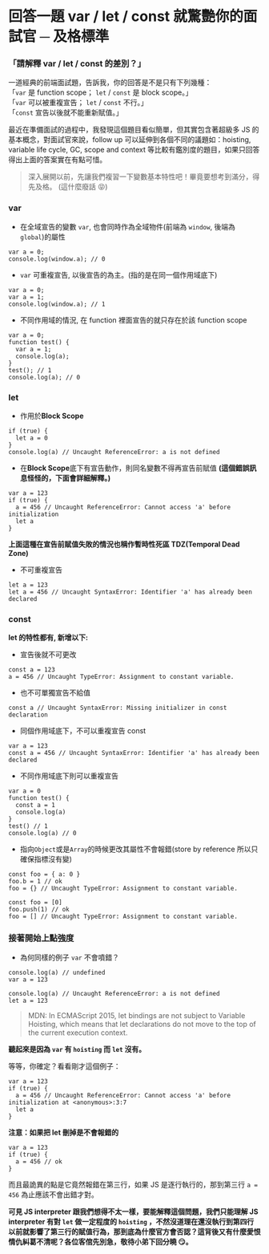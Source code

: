 # 回答一題 var / let / const 就驚艷你的面試官 ─ 及格標準

### 「請解釋 var / let / const 的差別？」

一道經典的前端面試題，告訴我，你的回答是不是只有下列幾種：<br>
「`var` 是 function scope； `let` / `const` 是 block scope。」<br>
「`var` 可以被重複宣告； `let` / `const` 不行。」<br>
「`const` 宣告以後就不能重新賦值。」<br>

最近在準備面試的過程中，我發現這個題目看似簡單，但其實包含著超級多 JS 的基本概念，對面試官來說，follow up 可以延伸到各個不同的議題如：hoisting, variable life cycle, GC, scope and context 等比較有鑑別度的題目，如果只回答得出上面的答案實在有點可惜。

> 深入展開以前，先讓我們複習一下變數基本特性吧！畢竟要想考到滿分，得先及格。 (這什麼廢話 😝)

### var

- 在全域宣告的變數 `var`, 也會同時作為全域物件(前端為 `window`, 後端為 `global`)的屬性

```
var a = 0;
console.log(window.a); // 0
```

- `var` 可重複宣告, 以後宣告的為主。(指的是在同一個作用域底下)

```
var a = 0;
var a = 1;
console.log(window.a); // 1
```

- 不同作用域的情況, 在 function 裡面宣告的就只存在於該 function scope

```
var a = 0;
function test() {
  var a = 1;
  console.log(a);
}
test(); // 1
console.log(a); // 0
```

### let

- 作用於**Block Scope**

```
if (true) {
  let a = 0
}
console.log(a) // Uncaught ReferenceError: a is not defined
```

- 在**Block Scope**底下有宣告動作，則同名變數不得再宣告前賦值 **(這個錯誤訊息怪怪的，下面會詳細解釋。)**

```
var a = 123
if (true) {
  a = 456 // Uncaught ReferenceError: Cannot access 'a' before initialization
  let a
}
```

**上面這種在宣告前賦值失敗的情況也稱作暫時性死區 TDZ(Temporal Dead Zone)**

- 不可重複宣告

```
let a = 123
let a = 456 // Uncaught SyntaxError: Identifier 'a' has already been declared
```

### const

**let 的特性都有, 新增以下:**

- 宣告後就不可更改

```
const a = 123
a = 456 // Uncaught TypeError: Assignment to constant variable.
```

- 也不可單獨宣告不給值

```
const a // Uncaught SyntaxError: Missing initializer in const declaration
```

- 同個作用域底下，不可以重複宣告 const

```
var a = 123
const a = 456 // Uncaught SyntaxError: Identifier 'a' has already been declared
```

- 不同作用域底下則可以重複宣告

```
var a = 0
function test() {
  const a = 1
  console.log(a)
}
test() // 1
console.log(a) // 0
```

- 指向`Object`或是`Array`的時候更改其屬性不會報錯(store by reference 所以只確保指標沒有變)

```
const foo = { a: 0 }
foo.b = 1 // ok
foo = {} // Uncaught TypeError: Assignment to constant variable.
```

```
const foo = [0]
foo.push(1) // ok
foo = [] // Uncaught TypeError: Assignment to constant variable.
```

### 接著開始上點強度

- 為何同樣的例子 `var` 不會噴錯？

```
console.log(a) // undefined
var a = 123
```

```
console.log(a) // Uncaught ReferenceError: a is not defined
let a = 123
```

> MDN: In ECMAScript 2015, let bindings are not subject to Variable Hoisting, which means that let declarations do not move to the top of the current execution context.

**聽起來是因為 `var` 有 `hoisting` 而 `let` 沒有。**<br>

等等，你確定？看看剛才這個例子：

```
var a = 123
if (true) {
  a = 456 // Uncaught ReferenceError: Cannot access 'a' before initialization at <anonymous>:3:7
  let a
}
```

**注意：如果把 let 刪掉是不會報錯的**

```
var a = 123
if (true) {
  a = 456 // ok
}
```

而且最詭異的點是它竟然報錯在第三行，如果 JS 是逐行執行的，那到第三行 `a = 456` 為止應該不會出錯才對。<br>

**可見 JS interpreter 跟我們想得不太一樣，要能解釋這個問題，我們只能理解 JS interpreter 有對 `let` 做一定程度的 `hoisting` ，不然沒道理在還沒執行到第四行以前就影響了第三行的賦值行為，那到底為什麼官方會否認？這背後又有什麼愛恨情仇糾葛不清呢？各位客倌先別急，敬待小弟下回分曉 😏。**
